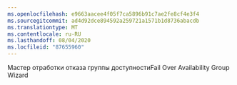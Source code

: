 ```yaml
---
ms.openlocfilehash: e9663aacee4f05f7ca5896b91c7ae2fe8cf4e3f4
ms.sourcegitcommit: ad4d92dce894592a259721a1571b1d8736abacdb
ms.translationtype: MT
ms.contentlocale: ru-RU
ms.lasthandoff: 08/04/2020
ms.locfileid: "87655960"
---
```

<span data-ttu-id="5e0d5-101">Мастер отработки отказа группы доступности</span><span class="sxs-lookup"><span data-stu-id="5e0d5-101">Fail Over Availability Group Wizard</span></span>
